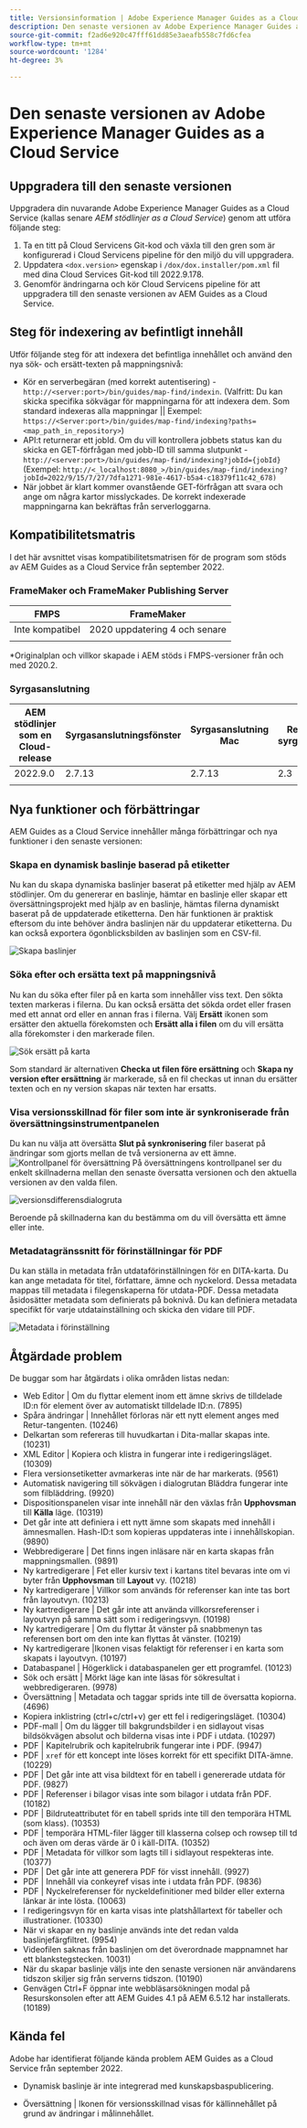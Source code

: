 ```yaml
---
title: Versionsinformation | Adobe Experience Manager Guides as a Cloud Service, september 2022-versionen
description: Den senaste versionen av Adobe Experience Manager Guides as a Cloud Service
source-git-commit: f2ad6e920c47fff61dd85e3aeafb558c7fd6cfea
workflow-type: tm+mt
source-wordcount: '1284'
ht-degree: 3%

---
```


# Den senaste versionen av Adobe Experience Manager Guides as a Cloud Service

## Uppgradera till den senaste versionen

Uppgradera din nuvarande Adobe Experience Manager Guides as a Cloud Service (kallas senare *AEM stödlinjer as a Cloud Service*) genom att utföra följande steg:
1. Ta en titt på Cloud Servicens Git-kod och växla till den gren som är konfigurerad i Cloud Servicens pipeline för den miljö du vill uppgradera.
2. Uppdatera `<dox.version>` egenskap i `/dox/dox.installer/pom.xml` fil med dina Cloud Services Git-kod till 2022.9.178.
3. Genomför ändringarna och kör Cloud Servicens pipeline för att uppgradera till den senaste versionen av AEM Guides as a Cloud Service.

## Steg för indexering av befintligt innehåll

Utför följande steg för att indexera det befintliga innehållet och använd den nya sök- och ersätt-texten på mappningsnivå:
* Kör en serverbegäran (med korrekt autentisering) - `http://<server:port>/bin/guides/map-find/indexin`.
(Valfritt: Du kan skicka specifika sökvägar för mappningarna för att indexera dem. Som standard indexeras alla mappningar || Exempel:   `https://<Server:port>/bin/guides/map-find/indexing?paths=<map_path_in_repository>`)
* API:t returnerar ett jobId. Om du vill kontrollera jobbets status kan du skicka en GET-förfrågan med jobb-ID till samma slutpunkt - `http://<server:port>/bin/guides/map-find/indexing?jobId={jobId}`
(Exempel: `http://<_localhost:8080_>/bin/guides/map-find/indexing?jobId=2022/9/15/7/27/7dfa1271-981e-4617-b5a4-c18379f11c42_678)`
* När jobbet är klart kommer ovanstående GET-förfrågan att svara och ange om några kartor misslyckades. De korrekt indexerade mappningarna kan bekräftas från serverloggarna.


## Kompatibilitetsmatris

I det här avsnittet visas kompatibilitetsmatrisen för de program som stöds av AEM Guides as a Cloud Service från september 2022.

### FrameMaker och FrameMaker Publishing Server

| FMPS | FrameMaker |
| --- | --- |
| Inte kompatibel | 2020 uppdatering 4 och senare |
|  |  |

*Originalplan och villkor skapade i AEM stöds i FMPS-versioner från och med 2020.2.

### Syrgasanslutning

| AEM stödlinjer som en Cloud-release | Syrgasanslutningsfönster | Syrgasanslutning Mac | Redigera i syrgasfönster | Redigera i Syrgas Mac |
| --- | --- | --- | --- | --- |
| 2022.9.0 | 2.7.13 | 2.7.13 | 2.3 | 2.3 |
|  |  |  |  |


## Nya funktioner och förbättringar

AEM Guides as a Cloud Service innehåller många förbättringar och nya funktioner i den senaste versionen:


### Skapa en dynamisk baslinje baserad på etiketter

Nu kan du skapa dynamiska baslinjer baserat på etiketter med hjälp av AEM stödlinjer. Om du genererar en baslinje, hämtar en baslinje eller skapar ett översättningsprojekt med hjälp av en baslinje, hämtas filerna dynamiskt baserat på de uppdaterade etiketterna. Den här funktionen är praktisk eftersom du inte behöver ändra baslinjen när du uppdaterar etiketterna.
Du kan också exportera ögonblicksbilden av baslinjen som en CSV-fil.

![Skapa baslinjer](assets/preset-metadata.png)

### Söka efter och ersätta text på mappningsnivå

Nu kan du söka efter filer på en karta som innehåller viss text. Den sökta texten markeras i filerna. Du kan också ersätta det sökda ordet eller frasen med ett annat ord eller en annan fras i filerna.
Välj **Ersätt** ikonen som ersätter den aktuella förekomsten och **Ersätt alla i filen** om du vill ersätta alla förekomster i den markerade filen.

![Sök ersätt på karta](assets/map-find-replace.png)

Som standard är alternativen **Checka ut filen före ersättning** och **Skapa ny version efter ersättning** är markerade, så en fil checkas ut innan du ersätter texten och en ny version skapas när texten har ersatts.

### Visa versionsskillnad för filer som inte är synkroniserade från översättningsinstrumentpanelen

Du kan nu välja att översätta **Slut på synkronisering** filer baserat på ändringar som gjorts mellan de två versionerna av ett ämne.\
![Kontrollpanel för översättning](assets/translation-version-diff.png)
På översättningens kontrollpanel ser du enkelt skillnaderna mellan den senaste översatta versionen och den aktuella versionen av den valda filen.

![versionsdifferensdialogruta](assets/version-diff.png)

Beroende på skillnaderna kan du bestämma om du vill översätta ett ämne eller inte.

### Metadatagränssnitt för förinställningar för PDF

Du kan ställa in metadata från utdataförinställningen för en DITA-karta. Du kan ange metadata för titel, författare, ämne och nyckelord. Dessa metadata mappas till metadata i filegenskaperna för utdata-PDF.
Dessa metadata åsidosätter metadata som definierats på boknivå. Du kan definiera metadata specifikt för varje utdatainställning och skicka den vidare till PDF.

![Metadata i förinställning](assets/preset-metadata.png)


## Åtgärdade problem

De buggar som har åtgärdats i olika områden listas nedan:

* Web Editor | Om du flyttar element inom ett ämne skrivs de tilldelade ID:n för element över av automatiskt tilldelade ID:n. (7895)
* Spåra ändringar | Innehållet förloras när ett nytt element anges med Retur-tangenten. (10246)
* Delkartan som refereras till huvudkartan i Dita-mallar skapas inte. (10231)
* XML Editor | Kopiera och klistra in fungerar inte i redigeringsläget. (10309)
* Flera versionsetiketter avmarkeras inte när de har markerats. (9561)
* Automatisk navigering till sökvägen i dialogrutan Bläddra fungerar inte som filbläddring. (9920)
* Dispositionspanelen visar inte innehåll när den växlas från **Upphovsman** till **Källa** läge. (10319)
* Det går inte att definiera i ett nytt ämne som skapats med innehåll i ämnesmallen. Hash-ID:t som kopieras uppdateras inte i innehållskopian. (9890)
* Webbredigerare | Det finns ingen inläsare när en karta skapas från mappningsmallen. (9891)
* Ny kartredigerare | Fet eller kursiv text i kartans titel bevaras inte om vi byter från **Upphovsman** till **Layout** vy. (10218)
* Ny kartredigerare | Villkor som används för referenser kan inte tas bort från layoutvyn. (10213)
* Ny kartredigerare | Det går inte att använda villkorsreferenser i layoutvyn på samma sätt som i redigeringsvyn. (10198)
* Ny kartredigerare | Om du flyttar åt vänster på snabbmenyn tas referensen bort om den inte kan flyttas åt vänster. (10219)
* Ny kartredigerare |Ikonen visas felaktigt för referenser i en karta som skapats i layoutvyn. (10197)
* Databaspanel | Högerklick i databaspanelen ger ett programfel. (10123)
* Sök och ersätt | Mörkt läge kan inte läsas för sökresultat i webbredigeraren. (9978)
* Översättning | Metadata och taggar sprids inte till de översatta kopiorna. (4696)
* Kopiera inklistring (ctrl+c/ctrl+v) ger ett fel i redigeringsläget. (10304)
* PDF-mall | Om du lägger till bakgrundsbilder i en sidlayout visas bildsökvägen absolut och bilderna visas inte i PDF i utdata. (10297)
* PDF | Kapitelrubrik och kapitelrubrik fungerar inte i PDF. (9947)
* PDF | `xref` för ett koncept inte löses korrekt för ett specifikt DITA-ämne. (10229)
* PDF | Det går inte att visa bildtext för en tabell i genererade utdata för PDF. (9827)
* PDF | Referenser i bilagor visas inte som bilagor i utdata från PDF. (10182)
* PDF | Bildruteattributet för en tabell sprids inte till den temporära HTML (som klass). (10353)
* PDF | temporära HTML-filer lägger till klasserna colsep och rowsep till td och även om deras värde är 0 i käll-DITA. (10352)
* PDF | Metadata för villkor som lagts till i sidlayout respekteras inte. (10377)
* PDF | Det går inte att generera PDF för visst innehåll. (9927)
* PDF | Innehåll via conkeyref visas inte i utdata från PDF. (9836)
* PDF | Nyckelreferenser för nyckeldefinitioner med bilder eller externa länkar är inte lösta. (10063)
* I redigeringsvyn för en karta visas inte platshållartext för tabeller och illustrationer. (10330)
* När vi skapar en ny baslinje används inte det redan valda baslinjefärgfiltret. (9954)
* Videofilen saknas från baslinjen om det överordnade mappnamnet har ett blankstegstecken. 10031)
* När du skapar baslinje väljs inte den senaste versionen när användarens tidszon skiljer sig från serverns tidszon. (10190)
* Genvägen Ctrl+F öppnar inte webbläsarsökningen modal på Resurskonsolen efter att AEM Guides 4.1 på AEM 6.5.12 har installerats. (10189)


## Kända fel

Adobe har identifierat följande kända problem AEM Guides as a Cloud Service från september 2022.


* Dynamisk baslinje är inte integrerad med kunskapsbaspublicering.

* Översättning | Ikonen för versionsskillnad visas för källinnehållet på grund av ändringar i målinnehållet.
